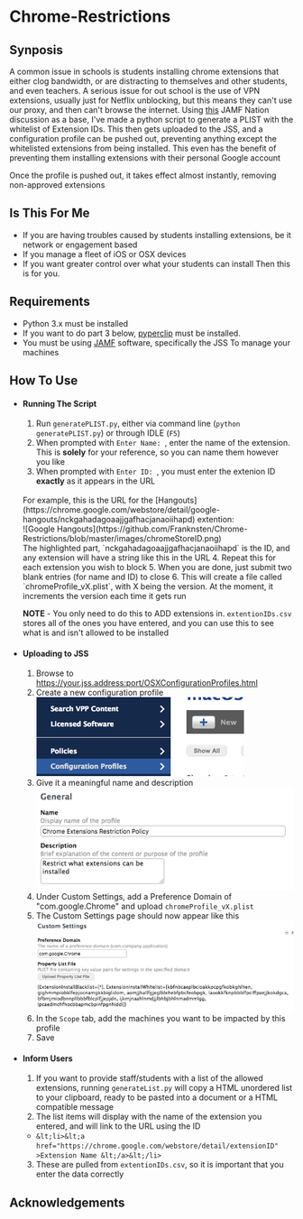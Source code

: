# Chrome-Restrictions
## Synposis
A common issue in schools is students installing chrome extensions that either clog bandwidth, or are distracting to themselves and other students, and even teachers. A serious issue for out school is the use of VPN extensions, usually just for Netflix unblocking, but this means they can't use our proxy, and then can't browse the internet. Using [this](https://www.jamf.com/jamf-nation/discussions/22910/vpn) JAMF Nation  discussion as a base, I've made a python script to generate a PLIST with the whitelist of Extension IDs. This then gets uploaded to the JSS, and a configuration profile can be pushed out, preventing anything except the whitelisted extensions from being installed. This even has the benefit of preventing them installing extensions with their personal Google account

Once the profile is pushed out, it takes effect almost instantly, removing non-approved extensions
## Is This For Me
- If you are having troubles caused by students installing extensions, be it network or engagement based
- If you manage a fleet of iOS or OSX devices
- If you want greater control over what your students can install
 Then this is for you.

## Requirements
+ Python 3.x must be installed
+ If you want to do part 3 below, [pyperclip](https://github.com/asweigart/pyperclip) must be installed.
+ You must be using [JAMF](https://www.jamf.com/) software, specifically the JSS To manage your machines

## How To Use
- #### Running The Script
  1. Run `generatePLIST.py`, either via command line (`python generatePLIST.py`) or through IDLE (`F5`)
  2. When prompted with `Enter Name: `, enter the name of the extension. This is **solely** for your reference, so you can name them however you like
  3. When prompted with `Enter ID: `, you must enter the extenion ID **exactly** as it appears in the URL
  <br />
  For example, this is the URL for the [Hangouts](https://chrome.google.com/webstore/detail/google-hangouts/nckgahadagoaajjgafhacjanaoiihapd) extention: <br />![Google Hangouts](https://github.com/Franknsten/Chrome-Restrictions/blob/master/images/chromeStoreID.png)<br />
  The highlighted part, `nckgahadagoaajjgafhacjanaoiihapd` is the ID, and any extension will have a string like this in the URL
  4. Repeat this for each extension you wish to block
  5. When you are done, just submit two blank entries (for name and ID) to close
  6. This will create a file called `chromeProfile_vX.plist`, with X being the version. At the moment, it increments the version each time it gets run

  **NOTE** - You only need to do this to ADD extensions in. `extentionIDs.csv` stores all of the ones you have entered, and you can use this to see what is and isn't allowed to be installed

- #### Uploading to JSS
  1. Browse to https://your.jss.address:port/OSXConfigurationProfiles.html
  2. Create a new configuration profile<br />
  ![New config profile](https://github.com/Franknsten/Chrome-Restrictions/blob/master/images/newConfigProfile.png)<br />
  3. Give it a meaningful name and description<br />
  ![Name and description](https://github.com/Franknsten/Chrome-Restrictions/blob/master/images/nameDescription.png)<br />
  4. Under Custom Settings, add a Preference Domain of "com.google.Chrome" and upload `chromeProfile_vX.plist`
  5. The Custom Settings page should now appear like this<br/>
  ![Updated Custom Settings](https://github.com/Franknsten/Chrome-Restrictions/blob/master/images/updatedSettings.png)
  6. In the `Scope` tab, add the machines you want to be impacted by this profile
  7. Save

- #### Inform Users
  1. If you want to provide staff/students with a list of the allowed extensions, running `generateList.py` will copy a HTML unordered list to your clipboard, ready to be pasted into a document or a HTML compatible message
  2. The list items will display with the name of the extension you entered, and will link to the URL using the ID
    - `&lt;li>&lt;a href="https://chrome.google.com/webstore/detail/extensionID" >Extension Name &lt;/a>&lt;/li>`
  3. These are pulled from `extentionIDs.csv`, so it is important that you enter the data correctly

## Acknowledgements
